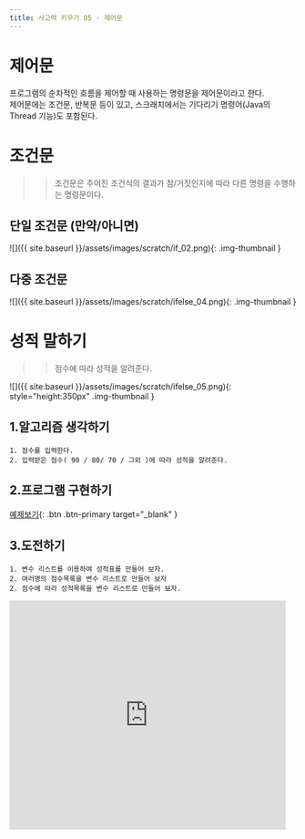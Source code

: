 ```yaml
---
title: 사고력 키우기 05 - 제어문
---
```


# 제어문
프로그램의 순차적인 흐름을 제어할 때 사용하는 명령문을 제어문이라고 한다.    
제어문에는 조건문, 반복문 등이 있고, 스크래치에서는 기다리기 명령어(Java의 Thread 기능)도 포함된다.

# 조건문
>> 조건문은 주어진 조건식의 결과가 참/거짓인지에 따라 다른 명령을 수행하는 명령문이다.    

## 단일 조건문 (만약/아니면)
![]({{ site.baseurl }}/assets/images/scratch/if_02.png){: .img-thumbnail }

## 다중 조건문 
![]({{ site.baseurl }}/assets/images/scratch/ifelse_04.png){: .img-thumbnail }


# 성적 말하기
>> 점수에 따라 성적을 알려준다.    

![]({{ site.baseurl }}/assets/images/scratch/ifelse_05.png){: style="height:350px" .img-thumbnail }

## 1.알고리즘 생각하기
```
1. 점수를 입력한다.
2. 입력받은 점수( 90 / 80/ 70 / 그외 )에 따라 성적을 알려준다.
```

## 2.프로그램 구현하기

[예제보기](https://scratch.mit.edu/projects/617364331/){: .btn .btn-primary target="_blank" }    


## 3.도전하기
```
1. 변수 리스트를 이용하여 성적표를 만들어 보자.
2. 여러명의 점수목록을 변수 리스트로 만들어 보자
2. 점수에 따라 성적목록을 변수 리스트로 만들어 보자.
```
<div class="if-containerm">
<iframe src="https://scratch.mit.edu/projects/617918416/embed" allowtransparency="true" width="485" height="402" class="if-video"  frameborder="0" scrolling="no" allowfullscreen></iframe>
</div>
